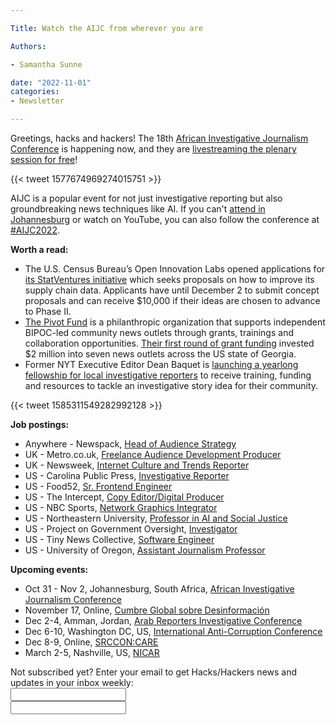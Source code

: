 ```yaml
---

Title: Watch the AIJC from wherever you are

Authors: 

- Samantha Sunne

date: "2022-11-01" 
categories: 
- Newsletter 

---
```


Greetings, hacks and hackers! The 18th [African Investigative Journalism Conference](https://aijc.africa/) is happening now, and they are [livestreaming the plenary session for free](https://aijc.africa/livestream/)!

{{< tweet 1577674969274015751 >}} 

AIJC is a popular event for not just investigative reporting but also groundbreaking news techniques like AI. If you can't [attend in Johannesburg](https://aijc.africa/programme/) or watch on YouTube, you can also follow the conference at [#AIJC2022](https://twitter.com/hashtag/AIJC2022?src=hashtag_click).

**Worth a read:**



* The U.S. Census Bureau’s Open Innovation Labs opened applications for [its StatVentures initiative](https://coil.census.gov/statventures/) which seeks proposals on how to improve its supply chain data. Applicants have until December 2 to submit concept proposals and can receive $10,000 if their ideas are chosen to advance to Phase II.
* [The Pivot Fund](https://thepivotfund.org/) is a philanthropic organization that supports independent BIPOC-led community news outlets through grants, trainings and collaboration opportunities. [Their first round of grant funding](https://thepivotfund.org/f/the-pivot-fund%E2%80%99s-first-grantees-are-georgia-news-organizations-se) invested $2 million into seven news outlets across the US state of Georgia.
* Former NYT Executive Editor Dean Baquet is [launching a yearlong fellowship for local investigative reporters](https://www.niemanlab.org/2022/10/dean-baquet-new-york-times-local-investigative-reporting-fellowship/) to receive training, funding and resources to tackle an investigative story idea for their community.

{{< tweet 1585311549282992128 >}}

**Job postings:**



* Anywhere - Newspack, [Head of Audience Strategy](https://automattic.com/work-with-us/job/head-of-audience-strategy-newspack-at-automattic/)
* UK - Metro.co.uk, [Freelance Audience Development Producer](https://www.cisionjobs.co.uk/job/108897/metro-co-uk-freelance-audience-development-producer/?LinkSource=SEOLandingPageListing)
* UK - Newsweek, [Internet Culture and Trends Reporter](https://www.cisionjobs.co.uk/job/108877/newsweek-internet-culture-and-trends/?LinkSource=SEOLandingPageListing)
* US - Carolina Public Press, [Investigative Reporter](https://carolinapublicpress.org/career-opportunities/)
* US - Food52, [Sr. Frontend Engineer](https://jobs.lever.co/food52/7f1cd33d-f5af-42e1-abf4-bbc22b3a584e/)
* US - The Intercept, [Copy Editor/Digital Producer](https://careerservices.nyujournalism.org/job/2022-10-17/copy-editor-digital-producer/)
* US - NBC Sports, [Network Graphics Integrator](https://www.mediabistro.com/jobs/nbc-universal-inc/job/213658-network-graphics-integrator-nbc-sports-philadelphia)
* US - Northeastern University, [Professor in AI and Social Justice](https://northeastern.wd1.myworkdayjobs.com/en-US/careers/details/Open-Rank-Professor-in-AI-and-Social-Justice_R109582?q=social+justice)
* US - Project on Government Oversight, [Investigator](https://www.ire.org/job-center/investigator-2/)
* US - Tiny News Collective, [Software Engineer](https://tinynewsco.org/jobs/software_engineer)
* US - University of Oregon, [Assistant Journalism Professor](https://www.ire.org/job-center/assistant-professor-of-journalism-2/)

**Upcoming events:**



* Oct 31 - Nov 2, Johannesburg, South Africa, [African Investigative Journalism Conference](https://aijc.africa/)
* November 17, Online, [Cumbre Global sobre Desinformación](https://cumbredesinformacion.com/)
* Dec 2-4, Amman, Jordan, [Arab Reporters Investigative Conference](https://arij22.arij.net/)
* Dec 6-10, Washington DC, US, [International Anti-Corruption Conference](https://www.transparency.org/en/news/dates-2022-international-anti-corruption-conference-uprooting-corruption-defending-democratic-values)
* Dec 8-9, Online, [SRCCON:CARE](https://srccon.org/?mc_cid=5c412282d9&mc_eid=aadc0ecfa8)
* March 2-5, Nashville, US, [NICAR](https://www.ire.org/training/conferences/nicar-2023/)

<div id="mc_embed_signup"><form id="mc-embedded-subscribe-form" class="validate" action="//hackshackers.us1.list-manage.com/subscribe/post?u=c56f2e53d5ed6ef87f8aaa75c&amp;id=fb2bc6f10b" method="post" name="mc-embedded-subscribe-form" novalidate="" target="_blank">

<div id="mc_embed_signup_scroll">

<div class="mc-field-group"><label for="mce-EMAIL">Not subscribed yet? Enter your email to get Hacks/Hackers news and updates in your inbox weekly:  </label></div>

<div class="mc-field-group"><input id="mce-EMAIL" class="required email" name="EMAIL" type="email" value="" /></div>

<!-- real people should not fill this in and expect good things - do not remove this or risk form bot signups-->

<div style="position: absolute; left: -5000px;"><input tabindex="-1" name="b_c56f2e53d5ed6ef87f8aaa75c_fb2bc6f10b" type="text" value="" /></div>

<div class="clear"><input id="mc-embedded-subscribe" class="button" name="subscribe" typ
